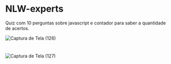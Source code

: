 # NLW-experts

Quiz com 10 perguntas sobre javascript e contador para saber a quantidade de acertos.

![Captura de Tela (126)](https://github.com/vitoria74/nlw-experts/assets/105817834/86e4990b-3897-45e2-a1c7-1898a3e7c778)
#
![Captura de Tela (127)](https://github.com/vitoria74/nlw-experts/assets/105817834/5188ef9e-54e6-4604-94bc-b5b021e824c3)


